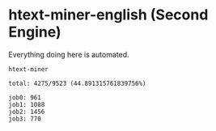 # htext-miner-english (Second Engine)

Everything doing here is automated.

```
htext-miner

total: 4275/9523 (44.891315761839756%)

job0: 961
job1: 1088
job2: 1456
job3: 770
```